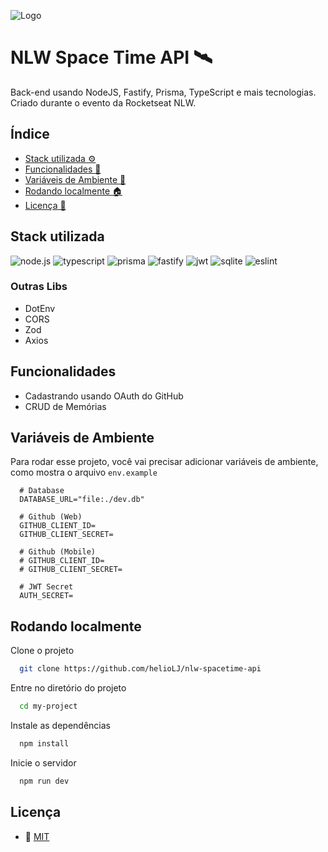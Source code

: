 ![Logo](https://i.imgur.com/0pfQfeX.png)


# NLW Space Time API 🛰️


Back-end usando NodeJS, Fastify, Prisma, TypeScript e mais tecnologias. Criado durante o evento da Rocketseat NLW.


## Índice


- [Stack utilizada ⚙️](#stack-utilizada)
- [Funcionalidades 🎯](#funcionalidades)
- [Variáveis de Ambiente 🔑](#variáveis-de-ambiente)
- [Rodando localmente 🏠](#rodando-localmente)
- [Licença 📜](#licença)


## Stack utilizada

![node.js](https://img.shields.io/badge/Node.js-43853D?style=for-the-badge&logo=node.js&logoColor=white)
![typescript](https://img.shields.io/badge/TypeScript-007ACC?style=for-the-badge&logo=typescript&logoColor=white)
![prisma](https://img.shields.io/badge/Prisma-3982CE?style=for-the-badge&logo=Prisma&logoColor=white)
![fastify](https://img.shields.io/badge/fastify-202020?style=for-the-badge&logo=fastify&logoColor=white)
![jwt](https://img.shields.io/badge/JWT-000000?style=for-the-badge&logo=JSON%20web%20tokens&logoColor=white)
![sqlite](https://img.shields.io/badge/SQLite-07405E?style=for-the-badge&logo=sqlite&logoColor=white)
![eslint](https://img.shields.io/badge/eslint-3A33D1?style=for-the-badge&logo=eslint&logoColor=white)

### Outras Libs

- DotEnv
- CORS
- Zod
- Axios


## Funcionalidades


- Cadastrando usando OAuth do GitHub
- CRUD de Memórias


## Variáveis de Ambiente


Para rodar esse projeto, você vai precisar adicionar variáveis de ambiente, como mostra o arquivo `env.example`

```env
  # Database
  DATABASE_URL="file:./dev.db"

  # Github (Web)
  GITHUB_CLIENT_ID=
  GITHUB_CLIENT_SECRET=

  # Github (Mobile)
  # GITHUB_CLIENT_ID=
  # GITHUB_CLIENT_SECRET=

  # JWT Secret
  AUTH_SECRET=

```


## Rodando localmente


Clone o projeto

```bash
  git clone https://github.com/helioLJ/nlw-spacetime-api
```

Entre no diretório do projeto

```bash
  cd my-project
```

Instale as dependências

```bash
  npm install
```

Inicie o servidor

```bash
  npm run dev
```

## Licença


- 📜 [MIT](./LICENSE)
